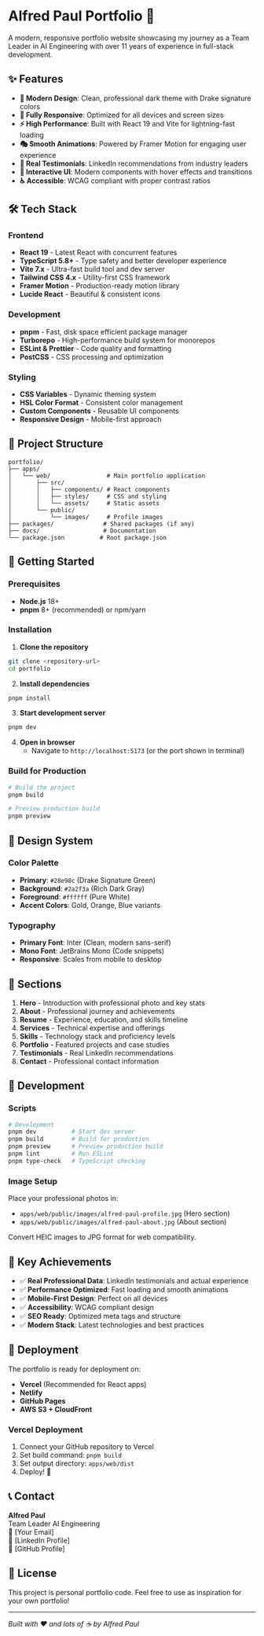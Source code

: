 # Alfred Paul Portfolio 🚀

A modern, responsive portfolio website showcasing my journey as a Team Leader in AI Engineering with over 11 years of experience in full-stack development.

## ✨ Features

- **🎨 Modern Design**: Clean, professional dark theme with Drake signature colors
- **📱 Fully Responsive**: Optimized for all devices and screen sizes
- **⚡ High Performance**: Built with React 19 and Vite for lightning-fast loading
- **🎭 Smooth Animations**: Powered by Framer Motion for engaging user experience
- **🌟 Real Testimonials**: LinkedIn recommendations from industry leaders
- **🎯 Interactive UI**: Modern components with hover effects and transitions
- **♿ Accessible**: WCAG compliant with proper contrast ratios

## 🛠️ Tech Stack

### Frontend
- **React 19** - Latest React with concurrent features
- **TypeScript 5.8+** - Type safety and better developer experience
- **Vite 7.x** - Ultra-fast build tool and dev server
- **Tailwind CSS 4.x** - Utility-first CSS framework
- **Framer Motion** - Production-ready motion library
- **Lucide React** - Beautiful & consistent icons

### Development
- **pnpm** - Fast, disk space efficient package manager
- **Turborepo** - High-performance build system for monorepos
- **ESLint & Prettier** - Code quality and formatting
- **PostCSS** - CSS processing and optimization

### Styling
- **CSS Variables** - Dynamic theming system
- **HSL Color Format** - Consistent color management
- **Custom Components** - Reusable UI components
- **Responsive Design** - Mobile-first approach

## 📂 Project Structure

```
portfolio/
├── apps/
│   └── web/                # Main portfolio application
│       ├── src/
│       │   ├── components/ # React components
│       │   ├── styles/     # CSS and styling
│       │   └── assets/     # Static assets
│       └── public/
│           └── images/     # Profile images
├── packages/              # Shared packages (if any)
├── docs/                  # Documentation
└── package.json          # Root package.json
```

## 🚀 Getting Started

### Prerequisites
- **Node.js** 18+ 
- **pnpm** 8+ (recommended) or npm/yarn

### Installation

1. **Clone the repository**
```bash
git clone <repository-url>
cd portfolio
```

2. **Install dependencies**
```bash
pnpm install
```

3. **Start development server**
```bash
pnpm dev
```

4. **Open in browser**
   - Navigate to `http://localhost:5173` (or the port shown in terminal)

### Build for Production

```bash
# Build the project
pnpm build

# Preview production build
pnpm preview
```

## 🎨 Design System

### Color Palette
- **Primary**: `#28e98c` (Drake Signature Green)
- **Background**: `#2a2f3a` (Rich Dark Gray)
- **Foreground**: `#ffffff` (Pure White)
- **Accent Colors**: Gold, Orange, Blue variants

### Typography
- **Primary Font**: Inter (Clean, modern sans-serif)
- **Mono Font**: JetBrains Mono (Code snippets)
- **Responsive**: Scales from mobile to desktop

## 📱 Sections

1. **Hero** - Introduction with professional photo and key stats
2. **About** - Professional journey and achievements  
3. **Resume** - Experience, education, and skills timeline
4. **Services** - Technical expertise and offerings
5. **Skills** - Technology stack and proficiency levels
6. **Portfolio** - Featured projects and case studies
7. **Testimonials** - Real LinkedIn recommendations
8. **Contact** - Professional contact information

## 🔧 Development

### Scripts
```bash
# Development
pnpm dev          # Start dev server
pnpm build        # Build for production  
pnpm preview      # Preview production build
pnpm lint         # Run ESLint
pnpm type-check   # TypeScript checking
```

### Image Setup
Place your professional photos in:
- `apps/web/public/images/alfred-paul-profile.jpg` (Hero section)
- `apps/web/public/images/alfred-paul-about.jpg` (About section)

Convert HEIC images to JPG format for web compatibility.

## 🌟 Key Achievements

- ✅ **Real Professional Data**: LinkedIn testimonials and actual experience
- ✅ **Performance Optimized**: Fast loading and smooth animations
- ✅ **Mobile-First Design**: Perfect on all devices
- ✅ **Accessibility**: WCAG compliant design
- ✅ **SEO Ready**: Optimized meta tags and structure
- ✅ **Modern Stack**: Latest technologies and best practices

## 🚀 Deployment

The portfolio is ready for deployment on:
- **Vercel** (Recommended for React apps)
- **Netlify** 
- **GitHub Pages**
- **AWS S3 + CloudFront**

### Vercel Deployment
1. Connect your GitHub repository to Vercel
2. Set build command: `pnpm build`
3. Set output directory: `apps/web/dist`
4. Deploy! 🎉

## 📞 Contact

**Alfred Paul**  
Team Leader AI Engineering  
📧 [Your Email]  
🔗 [LinkedIn Profile]  
🐙 [GitHub Profile]  

## 📄 License

This project is personal portfolio code. Feel free to use as inspiration for your own portfolio!

---

*Built with ❤️ and lots of ☕ by Alfred Paul*
